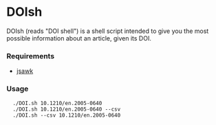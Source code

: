 DOIsh
=====

DOIsh (reads "DOI shell") is a shell script intended to give you the most
possible information about an article, given its DOI.

### Requirements

- [jsawk](https://github.com/micha/jsawk)

### Usage
```
  ./DOI.sh 10.1210/en.2005-0640
  ./DOI.sh 10.1210/en.2005-0640 --csv
  ./DOI.sh --csv 10.1210/en.2005-0640
```
